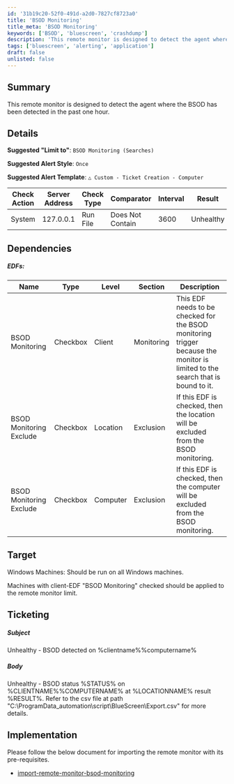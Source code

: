 ```yaml
---
id: '31b19c20-52f0-491d-a2d0-7827cf8723a0'
title: 'BSOD Monitoring'
title_meta: 'BSOD Monitoring'
keywords: ['BSOD', 'bluescreen', 'crashdump']
description: 'This remote monitor is designed to detect the agent where the BSOD has been detected in the past one hour.'
tags: ['bluescreen', 'alerting', 'application']
draft: false
unlisted: false
---
```


## Summary

This remote monitor is designed to detect the agent where the BSOD has been detected in the past one hour.

## Details

**Suggested "Limit to"**: `BSOD Monitoring (Searches)`

**Suggested Alert Style**: `Once`

**Suggested Alert Template**: `△ Custom - Ticket Creation - Computer`


| Check Action | Server Address | Check Type | Comparator | Interval | Result |
| ------------ | -------------- | ---------- | ---------- | -------- | ------ |
|   System     | 127.0.0.1      | Run File  | Does Not Contain | 3600 | Unhealthy |

## Dependencies
##### EDFs:

| Name | Type | Level | Section | Description | 
| ---- | ---- | ----- | ------- | ----------- | 
| BSOD Monitoring | Checkbox | Client | Monitoring | This EDF needs to be checked for the BSOD monitoring trigger because the monitor is limited to the search that is bound to it. | 
| BSOD Monitoring Exclude | Checkbox | Location | Exclusion | If this EDF is checked, then the location will be excluded from the BSOD monitoring. | 
| BSOD Monitoring Exclude | Checkbox | Computer | Exclusion | If this EDF is checked, then the computer will be excluded from the BSOD monitoring. |

## Target

Windows Machines: Should be run on all Windows machines.

Machines with client-EDF "BSOD Monitoring" checked should be applied to the remote monitor limit.

## Ticketing

##### Subject

Unhealthy - BSOD detected on %clientname%\%computername%

##### Body

Unhealthy - BSOD status %STATUS% on %CLIENTNAME%\%COMPUTERNAME% at %LOCATIONNAME% result %RESULT%. Refer to the csv file at path  "C:\ProgramData\_automation\script\BlueScreen\Export.csv" for more details.

## Implementation

Please follow the below document for importing the remote monitor with its pre-requisites.
- [import-remote-monitor-bsod-monitoring](<./import-remote-monitor-bsod-monitoring.md>)
